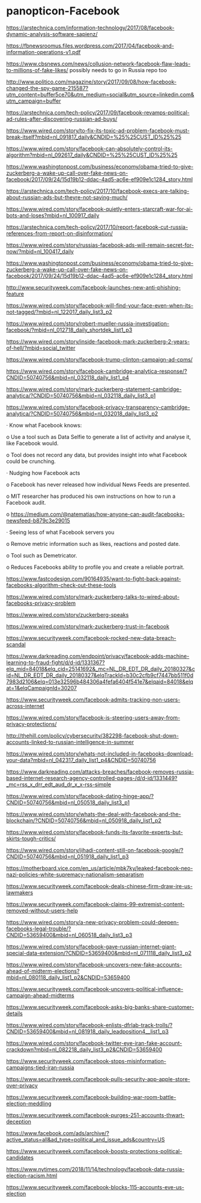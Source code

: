 # panopticon-Facebook

https://arstechnica.com/information-technology/2017/08/facebook-dynamic-analysis-software-sapienz/

https://fbnewsroomus.files.wordpress.com/2017/04/facebook-and-information-operations-v1.pdf

https://www.cbsnews.com/news/collusion-network-facebook-flaw-leads-to-millions-of-fake-likes/ possibly needs to go in Russia repo too

http://www.politico.com/magazine/story/2017/09/08/how-facebook-changed-the-spy-game-215587?utm_content=buffer5ce70&utm_medium=social&utm_source=linkedin.com&utm_campaign=buffer

https://arstechnica.com/tech-policy/2017/09/facebook-revamps-political-ad-rules-after-discovering-russian-ad-buys/

https://www.wired.com/story/to-fix-its-toxic-ad-problem-facebook-must-break-itself?mbid=nl_091817_daily&CNDID=%25%25CUST_ID%25%25

https://www.wired.com/story/facebook-can-absolutely-control-its-algorithm?mbid=nl_092617_daily&CNDID=%25%25CUST_ID%25%25

https://www.washingtonpost.com/business/economy/obama-tried-to-give-zuckerberg-a-wake-up-call-over-fake-news-on-facebook/2017/09/24/15d19b12-ddac-4ad5-ac6e-ef909e1c1284_story.html

https://arstechnica.com/tech-policy/2017/10/facebook-execs-are-talking-about-russian-ads-but-theyre-not-saying-much/

https://www.wired.com/story/facebook-quietly-enters-starcraft-war-for-ai-bots-and-loses?mbid=nl_100917_daily

https://arstechnica.com/tech-policy/2017/10/report-facebook-cut-russia-references-from-report-on-disinformation/

https://www.wired.com/story/russias-facebook-ads-will-remain-secret-for-now/?mbid=nl_100417_daily

https://www.washingtonpost.com/business/economy/obama-tried-to-give-zuckerberg-a-wake-up-call-over-fake-news-on-facebook/2017/09/24/15d19b12-ddac-4ad5-ac6e-ef909e1c1284_story.html

http://www.securityweek.com/facebook-launches-new-anti-phishing-feature

https://www.wired.com/story/facebook-will-find-your-face-even-when-its-not-tagged/?mbid=nl_122017_daily_list3_p2

https://www.wired.com/story/robert-mueller-russia-investigation-facebook/?mbid=nl_012718_daily_shortdek_list1_p3

https://www.wired.com/story/inside-facebook-mark-zuckerberg-2-years-of-hell/?mbid=social_twitter

https://www.wired.com/story/facebook-trump-clinton-campaign-ad-cpms/

https://www.wired.com/story/facebook-cambridge-analytica-response/?CNDID=50740756&mbid=nl_032118_daily_list1_p4

https://www.wired.com/story/mark-zuckerberg-statement-cambridge-analytica/?CNDID=50740756&mbid=nl_032118_daily_list3_p1

https://www.wired.com/story/facebook-privacy-transparency-cambridge-analytica/?CNDID=50740756&mbid=nl_032018_daily_list3_p2

·        Know what Facebook knows:

o   Use a tool such as Data Selfie to generate a list of activity and analyse it, like Facebook would.

o   Tool does not record any data, but provides insight into what Facebook could be crunching.

·        Nudging how Facebook acts

o   Facebook has never released how individual News Feeds are presented.

o   MIT researcher has produced his own instructions on how to run a Facebook audit.

o   https://medium.com/@natematias/how-anyone-can-audit-facebooks-newsfeed-b879c3e29015

·        Seeing less of what Facebook servers you

o   Remove metric information such as likes, reactions and posted date.

o   Tool such as Demetricator.

o   Reduces Facebooks ability to profile you and create a reliable portrait.

 

https://www.fastcodesign.com/90164935/want-to-fight-back-against-facebooks-algorithm-check-out-these-tools

https://www.wired.com/story/mark-zuckerberg-talks-to-wired-about-facebooks-privacy-problem

https://www.wired.com/story/zuckerberg-speaks

https://www.wired.com/story/mark-zuckerberg-trust-in-facebook

https://www.securityweek.com/facebook-rocked-new-data-breach-scandal

https://www.darkreading.com/endpoint/privacy/facebook-adds-machine-learning-to-fraud-fight/d/d-id/1331367?elq_mid=84018&elq_cid=25141692&_mc=NL_DR_EDT_DR_daily_20180327&cid=NL_DR_EDT_DR_daily_20180327&elqTrackId=b30c2cfb9cf7447bb511f0d7983d2106&elq=013e32596b484306a4fefa6404f541e7&elqaid=84018&elqat=1&elqCampaignId=30207

https://www.securityweek.com/facebook-admits-tracking-non-users-across-internet

https://www.wired.com/story/facebook-is-steering-users-away-from-privacy-protections/

http://thehill.com/policy/cybersecurity/382298-facebook-shut-down-accounts-linked-to-russian-intelligence-in-summer

https://www.wired.com/story/whats-not-included-in-facebooks-download-your-data?mbid=nl_042317_daily_list1_p4&CNDID=50740756

https://www.darkreading.com/attacks-breaches/facebook-removes-russia-based-internet-research-agency-controlled-pages-/d/d-id/1331449?_mc=rss_x_drr_edt_aud_dr_x_x-rss-simple 

https://www.wired.com/story/facebook-dating-hinge-app/?CNDID=50740756&mbid=nl_050518_daily_list3_p1

https://www.wired.com/story/whats-the-deal-with-facebook-and-the-blockchain/?CNDID=50740756&mbid=nl_050918_daily_list1_p2

https://www.wired.com/story/facebook-funds-its-favorite-experts-but-skirts-tough-critics/

https://www.wired.com/story/jihadi-content-still-on-facebook-google/?CNDID=50740756&mbid=nl_051918_daily_list1_p3

https://motherboard.vice.com/en_us/article/mbk7ky/leaked-facebook-neo-nazi-policies-white-supremacy-nationalism-separatism

https://www.securityweek.com/facebook-deals-chinese-firm-draw-ire-us-lawmakers

https://www.securityweek.com/facebook-claims-99-extremist-content-removed-without-users-help

https://www.wired.com/story/a-new-privacy-problem-could-deepen-facebooks-legal-trouble/?CNDID=53659400&mbid=nl_060518_daily_list3_p3

https://www.wired.com/story/facebook-gave-russian-internet-giant-special-data-extension/?CNDID=53659400&mbid=nl_071118_daily_list3_p2

https://www.wired.com/story/facebook-uncovers-new-fake-accounts-ahead-of-midterm-elections?mbid=nl_080118_daily_list1_p2&CNDID=53659400

https://www.securityweek.com/facebook-uncovers-political-influence-campaign-ahead-midterms

https://www.securityweek.com/facebook-asks-big-banks-share-customer-details

https://www.wired.com/story/facebook-enlists-dfrlab-track-trolls/?CNDID=53659400&mbid=nl_081918_daily_leadposition4__list1_p3

https://www.wired.com/story/facebook-twitter-eye-iran-fake-account-crackdown?mbid=nl_082218_daily_list3_p2&CNDID=53659400

https://www.securityweek.com/facebook-stops-misinformation-campaigns-tied-iran-russia

https://www.securityweek.com/facebook-pulls-security-app-apple-store-over-privacy

https://www.securityweek.com/facebook-building-war-room-battle-election-meddling

https://www.securityweek.com/facebook-purges-251-accounts-thwart-deception

https://www.facebook.com/ads/archive/?active_status=all&ad_type=political_and_issue_ads&country=US

https://www.securityweek.com/facebook-boosts-protections-political-candidates

https://www.nytimes.com/2018/11/14/technology/facebook-data-russia-election-racism.html

https://www.securityweek.com/facebook-blocks-115-accounts-eve-us-election
